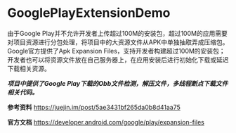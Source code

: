 # GooglePlayExtensionDemo
由于Google Play并不允许开发者上传超过100M的安装包，超过100M的应用需要对项目资源进行分包处理，将项目中的大资源文件从APK中单独抽取弄成压缩包。Google官方提供了Apk Expansion Files，支持开发者构建超过100M的安装包；开发者也可以将资源文件放在自己服务器上，在应用安装后进行初始化下载或延迟下载相关资源。

***项目中提供了Google Play下载的Obb文件检测，解压文件，多线程断点下载文件相关代码。***

**参考资料**
https://juejin.im/post/5ae3431bf265da0b8d41aa75

**官方文档**
https://developer.android.com/google/play/expansion-files
